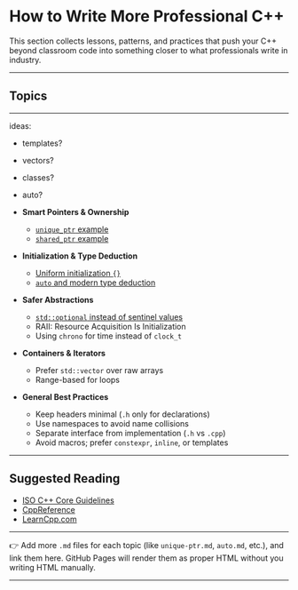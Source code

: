 # How to Write More Professional C++  

This section collects lessons, patterns, and practices that push your C++ beyond classroom code into something closer to what professionals write in industry.  

---

## Topics  


---
ideas:
- templates?
- vectors?
- classes?
- auto?

- **Smart Pointers & Ownership**  
  - [`unique_ptr` example](./articles/unique-ptr.md)  
  - [`shared_ptr` example](./articles/shared-ptr.md)  

- **Initialization & Type Deduction**  
  - [Uniform initialization `{}`](./articles/initialization.md)  
  - [`auto` and modern type deduction](./articles/auto.md)  

- **Safer Abstractions**  
  - [`std::optional` instead of sentinel values](./articles/optional.md)  
  - RAII: Resource Acquisition Is Initialization  
  - Using `chrono` for time instead of `clock_t`  

- **Containers & Iterators**  
  - Prefer `std::vector` over raw arrays  
  - Range-based for loops  

- **General Best Practices**  
  - Keep headers minimal (`.h` only for declarations)  
  - Use namespaces to avoid name collisions  
  - Separate interface from implementation (`.h` vs `.cpp`)  
  - Avoid macros; prefer `constexpr`, `inline`, or templates  

---

## Suggested Reading  

- [ISO C++ Core Guidelines](https://isocpp.github.io/CppCoreGuidelines/CppCoreGuidelines)  
- [CppReference](https://en.cppreference.com/)  
- [LearnCpp.com](https://www.learncpp.com/)  

---

👉 Add more `.md` files for each topic (like `unique-ptr.md`, `auto.md`, etc.), and link them here. GitHub Pages will render them as proper HTML without you writing HTML manually.  

---
